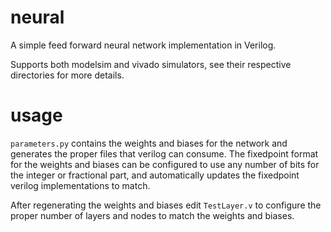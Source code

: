 # neural

A simple feed forward neural network implementation in Verilog.

Supports both modelsim and vivado simulators, see their respective directories for more details.

# usage

`parameters.py` contains the weights and biases for the network and generates the proper files that verilog can consume. The fixedpoint format for the weights and biases can be configured to use any number of bits for the integer or fractional part, and automatically updates the fixedpoint verilog implementations to match.

After regenerating the weights and biases edit `TestLayer.v` to configure the proper number of layers and nodes to match the weights and biases.
